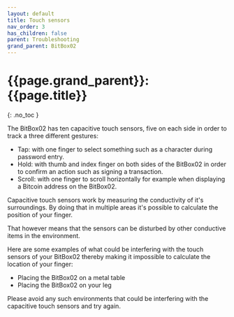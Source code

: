 ```yaml
---
layout: default
title: Touch sensors
nav_order: 3
has_children: false
parent: Troubleshooting
grand_parent: BitBox02
---
```


# {{page.grand_parent}}: {{page.title}}
{: .no_toc }


The BitBox02 has ten capacitive touch sensors, five on each side in order to track a three different gestures:
- Tap: with one finger to select something such as a character during password entry.
- Hold: with thumb and index finger on both sides of the BitBox02 in order to confirm an action such as signing a transaction.
- Scroll: with one finger to scroll horizontally for example when displaying a Bitcoin address on the BitBox02.

Capacitive touch sensors work by measuring the conductivity of it's surroundings. By doing that in multiple areas it's possible to calculate the position of your finger.

That however means that the sensors can be disturbed by other conductive items in the environment.

Here are some examples of what could be interfering with the touch sensors of your BitBox02 thereby making it impossible to calculate the location of your finger:
- Placing the BitBox02 on a metal table
- Placing the BitBox02 on your leg

Please avoid any such environments that could be interfering with the capacitive touch sensors and try again.
